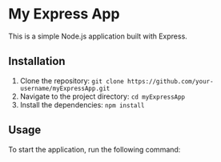 # My Express App

This is a simple Node.js application built with Express.

## Installation

1. Clone the repository:
   `git clone https://github.com/your-username/myExpressApp.git`
2. Navigate to the project directory: `cd myExpressApp`
3. Install the dependencies: `npm install`

## Usage

To start the application, run the following command:
